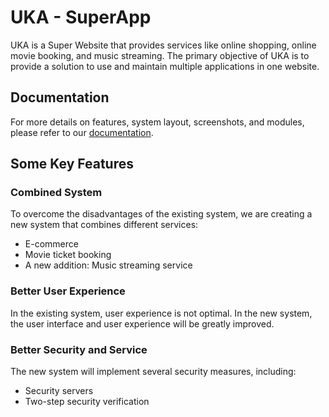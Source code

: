 # UKA - SuperApp

UKA is a Super Website that provides services like online shopping, online movie booking, and music streaming. The primary objective of UKA is to provide a solution to use and maintain multiple applications in one website.

## Documentation

For more details on features, system layout, screenshots, and modules, please refer to our [documentation](https://drive.google.com/drive/folders/1aU62glhTusBJpvg6WlQuKXwn-k6X2q8_?usp=sharing "Detailed Documentation").

<!-- For more detailed documentation, please refer to this [documentations](https://drive.google.com/drive/folders/1aU62glhTusBJpvg6WlQuKXwn-k6X2q8_?usp=sharing "Detailed Documentation"). -->

<!-- **Some Key Features** -->


## Some Key Features

### Combined System

To overcome the disadvantages of the existing system, we are creating a new system that combines different services:
- E-commerce
- Movie ticket booking
- A new addition: Music streaming service

### Better User Experience

In the existing system, user experience is not optimal. In the new system, the user interface and user experience will be greatly improved.

### Better Security and Service

The new system will implement several security measures, including:
- Security servers
- Two-step security verification
 
<!-- 
![Alt Text](C:/Users/HP/Downloads/UKA-Screenshots/Theater Manager/12.png) -->

